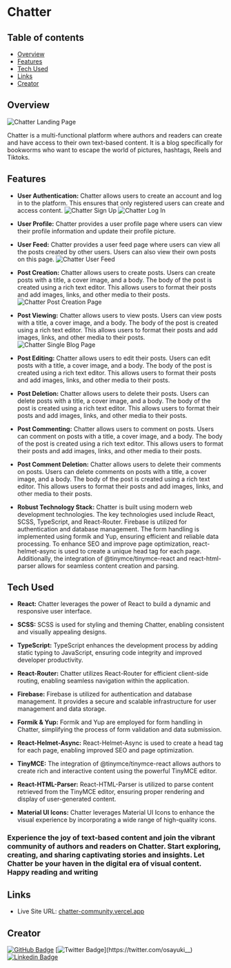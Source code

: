 # Chatter

## Table of contents

- [Overview](#overview)
- [Features](#features)
- [Tech Used](#tech-used)
- [Links](#links)
- [Creator](#creator)

## Overview

![Chatter Landing Page](https://res.cloudinary.com/dg0sck16v/image/upload/v1689204003/chatter-Images/Landing_Page_iloyav.png "Landing Page")

Chatter is a multi-functional platform where authors and readers can create and have access to their own text-based content. It is a blog specifically for bookworms who want to escape the world of pictures, hashtags, Reels and Tiktoks.

## Features

- **User Authentication:** Chatter allows users to create an account and log in to the platform. This ensures that only registered users can create and access content.
![Chatter Sign Up](https://res.cloudinary.com/dg0sck16v/image/upload/v1689203553/chatter-Images/Sign_Up_cwkb4t.png "Sign Up Page")
![Chatter Log In](https://res.cloudinary.com/dg0sck16v/image/upload/v1689203553/chatter-Images/Log_In_giigfp.png "Log In Page")
- **User Profile:** Chatter provides a user profile page where users can view their profile information and update their profile picture.
- **User Feed:** Chatter provides a user feed page where users can view all the posts created by other users. Users can also view their own posts on this page.
![Chatter User Feed](https://res.cloudinary.com/dg0sck16v/image/upload/v1689202167/chatter-Images/Feed_Page_k0onm7.png "Feed Page")
- **Post Creation:** Chatter allows users to create posts. Users can create posts with a title, a cover image, and a body. The body of the post is created using a rich text editor. This allows users to format their posts and add images, links, and other media to their posts.
![Chatter Post Creation Page](https://res.cloudinary.com/dg0sck16v/image/upload/v1689203835/chatter-Images/New_Post_jv0szx.png "Create New Post Page")
- **Post Viewing:** Chatter allows users to view posts. Users can view posts with a title, a cover image, and a body. The body of the post is created using a rich text editor. This allows users to format their posts and add images, links, and other media to their posts.
![Chatter Single Blog Page](https://res.cloudinary.com/dg0sck16v/image/upload/v1689203835/chatter-Images/Single_Post_qnhz2b.png "Single Blog Page")
- **Post Editing:** Chatter allows users to edit their posts. Users can edit posts with a title, a cover image, and a body. The body of the post is created using a rich text editor. This allows users to format their posts and add images, links, and other media to their posts.
- **Post Deletion:** Chatter allows users to delete their posts. Users can delete posts with a title, a cover image, and a body. The body of the post is created using a rich text editor. This allows users to format their posts and add images, links, and other media to their posts.
- **Post Commenting:** Chatter allows users to comment on posts. Users can comment on posts with a title, a cover image, and a body. The body of the post is created using a rich text editor. This allows users to format their posts and add images, links, and other media to their posts.
- **Post Comment Deletion:** Chatter allows users to delete their comments on posts. Users can delete comments on posts with a title, a cover image, and a body. The body of the post is created using a rich text editor. This allows users to format their posts and add images, links, and other media to their posts.

- **Robust Technology Stack:** Chatter is built using modern web development technologies. The key technologies used include React, SCSS, TypeScript, and React-Router. Firebase is utilized for authentication and database management. The form handling is implemented using formik and Yup, ensuring efficient and reliable data processing. To enhance SEO and improve page optimization, react-helmet-async is used to create a unique head tag for each page. Additionally, the integration of @tinymce/tinymce-react and react-html-parser allows for seamless content creation and parsing.

## Tech Used

- **React:** Chatter leverages the power of React to build a dynamic and responsive user interface.

- **SCSS:** SCSS is used for styling and theming Chatter, enabling consistent and visually appealing designs.

- **TypeScript:** TypeScript enhances the development process by adding static typing to JavaScript, ensuring code integrity and improved developer productivity.

- **React-Router:** Chatter utilizes React-Router for efficient client-side routing, enabling seamless navigation within the application.

- **Firebase:** Firebase is utilized for authentication and database management. It provides a secure and scalable infrastructure for user management and data storage.

- **Formik & Yup:** Formik and Yup are employed for form handling in Chatter, simplifying the process of form validation and data submission.

- **React-Helmet-Async:** React-Helmet-Async is used to create a head tag for each page, enabling improved SEO and page optimization.

- **TinyMCE:** The integration of @tinymce/tinymce-react allows authors to create rich and interactive content using the powerful TinyMCE editor.

- **React-HTML-Parser:** React-HTML-Parser is utilized to parse content retrieved from the TinyMCE editor, ensuring proper rendering and display of user-generated content.

- **Material UI Icons:** Chatter leverages Material UI Icons to enhance the visual experience by incorporating a wide range of high-quality icons.

### Experience the joy of text-based content and join the vibrant community of authors and readers on Chatter. Start exploring, creating, and sharing captivating stories and insights. Let Chatter be your haven in the digital era of visual content. Happy reading and writing

## Links

- Live Site URL: [chatter-community.vercel.app](https://chatter-community.vercel.app)

## Creator

[![GitHub Badge](https://img.shields.io/badge/GitHub-100000?style=for-the-badge&logo=github&logoColor=white&link=https://github.com/okhuarobo-osayuki)](https://github.com/okhuarobo-osayuki)
[![Twitter Badge](https://img.shields.io/badge/-@osayuki__-1ca0f1?style=for-the-badge&logo=twitter&logoColor=white&link=https://twitter.com/osayuki__)](https://twitter.com/osayuki__)
[![Linkedin Badge](https://img.shields.io/badge/osayukiokhuarobo-blue?style=for-the-badge&logo=Linkedin&logoColor=white&link=https://www.linkedin.com/in/osayuki-raymond-okhuarobo/)](https://www.linkedin.com/in/osayuki-raymond-okhuarobo/)
